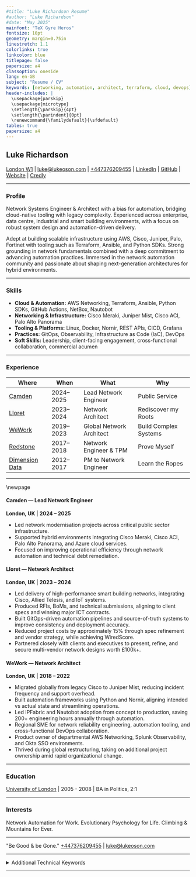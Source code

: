 ```yaml
---
#title: "Luke Richardson Resume"
#author: "Luke Richardson"
#date: "May 2025"
mainfont: "TeX Gyre Heros"
fontsize: 10pt
geometry: margin=0.75in
linestretch: 1.1
colorlinks: true
linkcolor: blue
titlepage: false
papersize: a4
classoption: oneside
lang: en-GB
subject: "Resume / CV"
keywords: [networking, automation, architect, terraform, cloud, devops]
header-includes: |
  \usepackage{parskip}
  \usepackage{microtype}
  \setlength{\parskip}{4pt}
  \setlength{\parindent}{0pt}
  \renewcommand{\familydefault}{\sfdefault}
tables: true
papersize: a4
---
```


## Luke Richardson
 
[London W1](https://www.google.com/maps/search/?api=1&amp;query=W1T+1DX) | [luke@lukeoson.com](mailto:luke@lukeoson.com) | [+447376209455](tel:+447376209455) | [LinkedIn](https://linkedin.com/in/luke-richardson) | [GitHub](https://github.com/lukeoson) | [Website](https://lukeoson.com) | [Credly](https://www.credly.com/users/lukeoson)

---

### Profile

Network Systems Engineer & Architect with a bias for automation, bridging cloud-native tooling with legacy complexity. Experienced across enterprise, data centre, industrial and smart building environments, with a focus on robust system design and automation-driven delivery.

Adept at building scalable infrastructure using AWS, Cisco, Juniper, Palo, Fortinet with tooling such as Terraform, Ansible, and Python SDKs. Strong grounding in network fundamentals combined with a deep commitment to advancing automation practices. Immersed in the network automation community and passionate about shaping next-generation architectures for hybrid environments.

-----

### Skills
- **Cloud & Automation:** AWS Networking, Terraform, Ansible, Python SDKs, GitHub Actions, NetBox, Nautobot  
- **Networking & Infrastructure:** Cisco Meraki, Juniper Mist, Cisco ACI, Palo Alto Panorama  
- **Tooling & Platforms:** Linux, Docker, Nornir, REST APIs, CICD, Grafana  
- **Practices:** GitOps, Observability, Infrastructure as Code (IaC), DevOps  
- **Soft Skills:** Leadership, client-facing engagement, cross-functional collaboration, commercial acumen

-----

### Experience

| Where | When | What | Why |
|-------|------|------|-----|
| [Camden](https://www.camden.gov.uk/) | 2024–2025 | Lead Network Engineer | Public Service |
| [Lloret](https://www.lloret.co.uk/) | 2023–2024 | Network Architect | Rediscover my Roots |
| [WeWork](https://www.wework.com/) | 2019–2023 | Global Network Architect | Build Complex Systems |
| [Redstone](https://www.onnecgroup.com/) | 2017–2018 | Network Engineer & TPM | Prove Myself |
| [Dimension Data](https://www.dimensiondata.com/en-gb/) | 2012–2017 | PM to Network Engineer | Learn the Ropes |

---

\newpage

#### Camden — Lead Network Engineer  
**London, UK** | **2024 – 2025**

- Led network modernisation projects across critical public sector infrastructure.
- Supported hybrid environments integrating Cisco Meraki, Cisco ACI, Palo Alto Panorama, and Azure cloud services.
- Focused on improving operational efficiency through network automation and technical debt remediation.

#### Lloret — Network Architect  
**London, UK** | **2023 – 2024**

- Led delivery of high-performance smart building networks, integrating Cisco, Allied Telesis, and IoT systems.
- Produced RFIs, BoMs, and technical submissions, aligning to client specs and winning major ICT contracts.
- Built GitOps-driven automation pipelines and source-of-truth systems to improve consistency and deployment accuracy.
- Reduced project costs by approximately 15% through spec refinement and vendor strategy, while achieving WiredScore.
- Partnered closely with clients and executives to present, refine, and secure multi-vendor network designs worth £100k+.

#### WeWork — Network Architect  
**London, UK** | **2018 – 2022**

- Migrated globally from legacy Cisco to Juniper Mist, reducing incident frequency and support overhead.  
- Built automation frameworks using Python and Nornir, aligning intended vs actual state and streamlining operations.  
- Led IPFabric and Nautobot adoption from concept to production, saving 200+ engineering hours annually through automation.
- Regional SME for network reliability engineering, automation tooling, and cross-functional DevOps collaboration.
- Product owner of departmental AWS Networking, Splunk Observability, and Okta SSO environments.  
- Thrived during global restructuring, taking on additional project ownership amid rapid organizational change.

---

### Education

[University of London](https://www.qmul.ac.uk/) | 2005 - 2008 | BA in Politics, 2:1 

---

### Interests
Network Automation for Work. Evolutionary Psychology for Life. Climbing & Mountains for Ever.

---

"Be Good & be Gone." [+447376209455](tel:+447376209455) | [luke@lukeoson.com](mailto:luke@lukeoson.com)

---

<details>
<summary>Additional Technical Keywords</summary>

**Protocols:** TCP/IP, UDP, ICMP, ARP, DNS, DHCP, IPAM, NTP, SNMP, Syslog, LLDP, STP, RSTP, MSTP, 802.1Q, 802.1D, 802.3ad LACP, IGMP, VTP, VRRP, HSRP, BGP, OSPF, PBR, IPsec, SSL/TLS, SSH, RADIUS, SAML, OAuth2, 802.1X, EAP, MACSec, ACLs, NAT, PAT, ZBFW, 802.11, WPA/WPA2/WPA3, WMM, MLO, RRM, DFS, JSON, XML, YAML, REST, gRPC-GNMI, OpenConfig

**AWS Services:** VPC, ENI, IGW, NAT GW, TGW, VGW, CGW, VPN, DX, Peering, GWLB, PrivateLink, EC2, SG, EIP, Route 53, ALB, NLB, IAM, KMS, S3, SQS, SNS, CloudWatch, CloudTrail, GuardDuty, Inspector, Secrets Manager (SM), EventBridge, Lambda, DynamoDB, RDS, EFS, EKS, ECS, CloudFront, Cloud WAN, WAF, Shield, CloudFormation

**Tooling:** Terraform, Ansible, GitOps, CICD, GitHub Actions, Nornir, REST API, Python SDKs, Postman, NetBox, Nautobot, InfraHub, IPFabric, Splunk, Prometheus, Grafana

</details>

--- 




